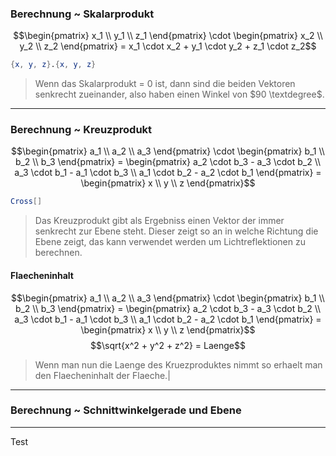 ### Berechnung ~ Skalarprodukt
$$\begin{pmatrix} x_1 \\ y_1 \\ z_1 \end{pmatrix} \cdot \begin{pmatrix} x_2 \\ y_2 \\ z_2 \end{pmatrix} = x_1 \cdot x_2 + y_1 \cdot y_2 + z_1 \cdot z_2$$
```mathematica
{x, y, z}.{x, y, z}
```
> Wenn das Skalarprodukt = 0 ist, dann sind die beiden Vektoren senkrecht zueinander, also haben einen Winkel von $90 \textdegree$.

---
### Berechnung ~ Kreuzprodukt
$$\begin{pmatrix} a_1 \\ a_2 \\ a_3 \end{pmatrix} \cdot \begin{pmatrix} b_1 \\ b_2 \\ b_3 \end{pmatrix} = \begin{pmatrix} a_2 \cdot b_3 - a_3 \cdot b_2 \\ a_3 \cdot b_1 - a_1 \cdot b_3 \\ a_1 \cdot b_2 - a_2 \cdot b_1 \end{pmatrix} = \begin{pmatrix} x \\ y \\ z \end{pmatrix}$$
```mathematica
Cross[]
```
> Das Kreuzprodukt gibt als Ergebniss einen Vektor der immer senkrecht zur Ebene steht. Dieser zeigt so an in welche Richtung die Ebene zeigt, das kann verwendet werden um Lichtreflektionen zu berechnen.
#### Flaecheninhalt
$$\begin{pmatrix} a_1 \\ a_2 \\ a_3 \end{pmatrix} \cdot \begin{pmatrix} b_1 \\ b_2 \\ b_3 \end{pmatrix} = \begin{pmatrix} a_2 \cdot b_3 - a_3 \cdot b_2 \\ a_3 \cdot b_1 - a_1 \cdot b_3 \\ a_1 \cdot b_2 - a_2 \cdot b_1 \end{pmatrix} = \begin{pmatrix} x \\ y \\ z \end{pmatrix}$$
$$\sqrt{x^2 + y^2 + z^2} = Laenge$$
> Wenn man nun die Laenge des Kruezproduktes nimmt so erhaelt man den Flaecheninhalt der Flaeche.|

---
### Berechnung ~ Schnittwinkelgerade und Ebene
---
Test